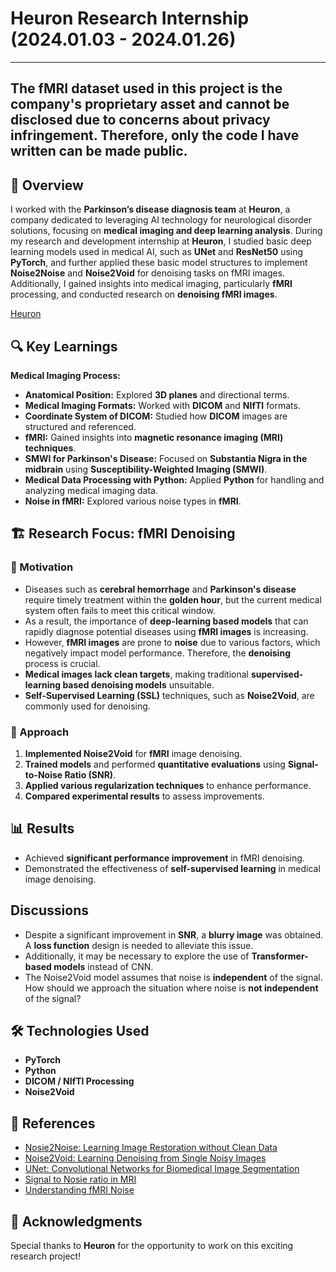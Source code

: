 # Heuron Research Internship (2024.01.03 - 2024.01.26)

---
The fMRI dataset used in this project is the company's proprietary asset and cannot be disclosed due to concerns about privacy infringement. Therefore, only the code I have written can be made public.
---

## 📌 Overview
I worked with the **Parkinson’s disease diagnosis team** at **Heuron**, a company dedicated to leveraging AI technology for neurological disorder solutions, focusing on **medical imaging and deep learning analysis**. During my research and development internship at **Heuron**, I studied basic deep learning models used in medical AI, such as **UNet** and **ResNet50** using **PyTorch**, and further applied these basic model structures to implement **Noise2Noise** and **Noise2Void** for denoising tasks on fMRI images. Additionally, I gained insights into medical imaging, particularly **fMRI** processing, and conducted research on **denoising fMRI images**.

[Heuron](https://iheuron.com/en)

## 🔍 Key Learnings
**Medical Imaging Process:**
  - **Anatomical Position:** Explored **3D planes** and directional terms.
  - **Medical Imaging Formats:** Worked with **DICOM** and **NIfTI** formats.
  - **Coordinate System of DICOM:** Studied how **DICOM** images are structured and referenced.
  - **fMRI:** Gained insights into **magnetic resonance imaging (MRI) techniques**.
  - **SMWI for Parkinson's Disease:** Focused on **Substantia Nigra in the midbrain** using **Susceptibility-Weighted Imaging (SMWI)**.
  - **Medical Data Processing with Python:** Applied **Python** for handling and analyzing medical imaging data.
  - **Noise in fMRI:** Explored various noise types in **fMRI**.

## 🏗 Research Focus: fMRI Denoising
### 🔹 Motivation
- Diseases such as **cerebral hemorrhage** and **Parkinson's disease** require timely treatment within the **golden hour**, but the current medical system often fails to meet this critical window.
- As a result, the importance of **deep-learning based models** that can rapidly diagnose potential diseases using **fMRI images** is increasing.
- However, **fMRI images** are prone to **noise** due to various factors, which negatively impact model performance. Therefore, the **denoising** process is crucial.
- **Medical images lack clean targets**, making traditional **supervised-learning based denoising models** unsuitable.
- **Self-Supervised Learning (SSL)** techniques, such as **Noise2Void**, are commonly used for denoising.

### 🔹 Approach
1. **Implemented Noise2Void** for **fMRI** image denoising.
2. **Trained models** and performed **quantitative evaluations** using **Signal-to-Noise Ratio (SNR)**.
3. **Applied various regularization techniques** to enhance performance.
4. **Compared experimental results** to assess improvements.

## 📊 Results
- Achieved **significant performance improvement** in fMRI denoising.
- Demonstrated the effectiveness of **self-supervised learning** in medical image denoising.

## Discussions
- Despite a significant improvement in **SNR**, a **blurry image** was obtained. A **loss function** design is needed to alleviate this issue.
- Additionally, it may be necessary to explore the use of **Transformer-based models** instead of CNN.
- The Noise2Void model assumes that noise is **independent** of the signal. How should we approach the situation where noise is **not independent** of the signal?

## 🛠 Technologies Used
- **PyTorch**
- **Python**
- **DICOM / NIfTI Processing**
- **Noise2Void**

## 📎 References
- [Nosie2Noise: Learning Image Restoration without Clean Data](https://arxiv.org/pdf/1803.04189)
- [Noise2Void: Learning Denoising from Single Noisy Images](https://arxiv.org/abs/1811.10980)
- [UNet: Convolutional Networks for Biomedical Image Segmentation](https://arxiv.org/pdf/1505.04597)
- [Signal to Nosie ratio in MRI](https://www.researchgate.net/profile/Thomas-Redpath/publication/13515565_Signal-to-noise_ratio_in_MRI/links/0deec529374f34e76a000000/Signal-to-noise-ratio-in-MRI.pdf)
- [Understanding fMRI Noise](https://www.ncbi.nlm.nih.gov/pmc/articles/PMC3960487/)

## 📢 Acknowledgments
Special thanks to **Heuron** for the opportunity to work on this exciting research project!
